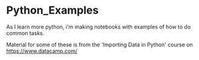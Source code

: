 # Python_Examples

As I learn more python, i'm making notebooks with examples of how to do common tasks.

Material for some of these is from the 'Importing Data in Python' course on <https://www.datacamp.com/>
